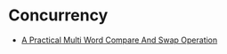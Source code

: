 # Concurrency

- [A Practical Multi Word Compare And Swap Operation](a-practical-multi-word-compare-and-swap-operation.md)
